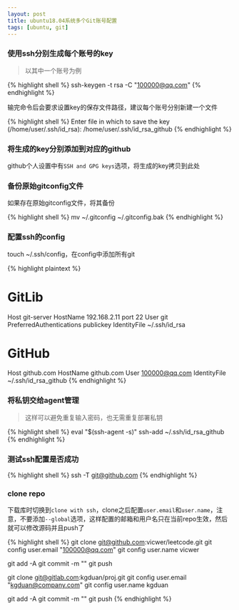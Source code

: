 ```yaml
---
layout: post
title: ubuntu18.04系统多个Git账号配置
tags: [ubuntu, git]
---
```


### 使用ssh分别生成每个账号的key

> 以其中一个账号为例

{% highlight shell %}
ssh-keygen -t rsa -C "100000@qq.com"
{% endhighlight %}

输完命令后会要求设置key的保存文件路径，建议每个账号分别新建一个文件

{% highlight shell %}
Enter file in which to save the key (/home/user/.ssh/id_rsa): /home/user/.ssh/id_rsa_github
{% endhighlight %}

### 将生成的key分别添加到对应的github

github个人设置中有`SSH and GPG keys`选项，将生成的key拷贝到此处

### 备份原始gitconfig文件

如果存在原始gitconfig文件，将其备份

{% highlight shell %}
mv ~/.gitconfig ~/.gitconfig.bak
{% endhighlight %}

### 配置ssh的config

touch ~/.ssh/config，在config中添加所有git

{% highlight plaintext %}
# GitLib
Host git-server
        HostName 192.168.2.11
        port 22
        User git
        PreferredAuthentications publickey
        IdentityFile ~/.ssh/id_rsa

# GitHub
Host github.com
        HostName github.com
        User 100000@qq.com
        IdentityFile ~/.ssh/id_rsa_github
{% endhighlight %}
### 将私钥交给agent管理

> 这样可以避免重复输入密码，也无需重复部署私钥

{% highlight shell %}
eval "$(ssh-agent -s)"
ssh-add ~/.ssh/id_rsa_github
{% endhighlight %}

### 测试ssh配置是否成功

{% highlight shell %}
ssh -T git@github.com
{% endhighlight %}

### clone repo

下载库时切换到`clone with ssh`，clone之后配置`user.email`和`user.name`，注意，不要添加`--global`选项，这样配置的邮箱和用户名只在当前repo生效，然后就可以修改源码并且push了

{% highlight shell %}
git clone git@github.com:vicwer/leetcode.git
git config user.email "100000@qq.com"
git config user.name vicwer

git add -A
git commit -m ""
git push

git clone git@gitlab.com:kgduan/proj.git
git config user.email "kgduan@company.com"
git config user.name kgduan

git add -A
git commit -m ""
git push
{% endhighlight %}
